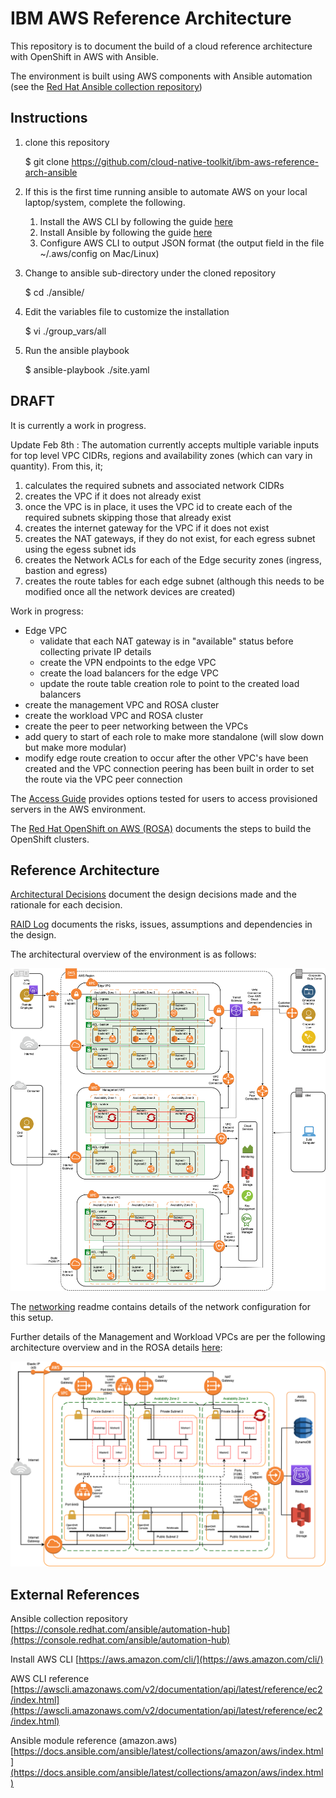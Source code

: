 # IBM AWS Reference Architecture
 This repository is to document the build of a cloud reference architecture with OpenShift in AWS with Ansible.

 The environment is built using AWS components with Ansible automation (see the [Red Hat Ansible collection repository](https://console.redhat.com/ansible/automation-hub))

 ## Instructions

 1. clone this repository

      $ git clone https://github.com/cloud-native-toolkit/ibm-aws-reference-arch-ansible

1. If this is the first time running ansible to automate AWS on your local laptop/system, complete the following.

   1. Install the AWS CLI by following the guide [here](https://docs.aws.amazon.com/cli/latest/userguide/cli-chap-welcome.html)
   1. Install Ansible by following the guide [here](https://docs.ansible.com/ansible/latest/installation_guide/intro_installation.html)
   1. Configure AWS CLI to output JSON format (the output field in the file ~/.aws/config on Mac/Linux)

1. Change to ansible sub-directory under the cloned repository

      $ cd ./ansible/

1. Edit the variables file to customize the installation

      $ vi ./group_vars/all

1. Run the ansible playbook

      $ ansible-playbook ./site.yaml


 ## DRAFT
 It is currently a work in progress.

 Update Feb 8th : The automation currently accepts multiple variable inputs for top level VPC CIDRs, regions and availability zones (which can vary in quantity). From this, it;
 1. calculates the required subnets and associated network CIDRs
 1. creates the VPC if it does not already exist 
 1. once the VPC is in place, it uses the VPC id to create each of the required subnets skipping those that already exist
 1. creates the internet gateway for the VPC if it does not exist
 1. creates the NAT gateways, if they do not exist, for each egress subnet using the egess subnet ids
 1. creates the Network ACLs for each of the Edge security zones (ingress, bastion and egress)
 1. creates the route tables for each edge subnet (although this needs to be modified once all the network devices are created)

 Work in progress:
 - Edge VPC
    - validate that each NAT gateway is in "available" status before collecting private IP details
    - create the VPN endpoints to the edge VPC
    - create the load balancers for the edge VPC
    - update the route table creation role to point to the created load balancers
 - create the management VPC and ROSA cluster
 - create the workload VPC and ROSA cluster
 - create the peer to peer networking between the VPCs
 - add query to start of each role to make more standalone (will slow down but make more modular)
 - modify edge route creation to occur after the other VPC's have been created and the VPC connection peering has been built in order to set the route via the VPC peer connection

 The [Access Guide](access-options.md) provides options tested for users to access provisioned servers in the AWS environment.

 The [Red Hat OpenShift on AWS (ROSA)](ROSA-cluster.md) documents the steps to build the OpenShift clusters. 

 ## Reference Architecture

 [Architectural Decisions](ADs.md) document the design decisions made and the rationale for each decision.

 [RAID Log](RAID_Log.md) documents the risks, issues, assumptions and dependencies in the design.

 The architectural overview of the environment is as follows:

![Architecture Overview](./static/arch-overview.png)

 The [networking](networking.md) readme contains details of the network configuration for this setup.

Further details of the Management and Workload VPCs are per the following architecture overview and in the ROSA details [here](./ROSA-cluster.md#Multiple_AZ_cluster_configuration):

![ROSA Multi AZ Overview](./static/multi-az-rosa.png)

## External References

Ansible collection repository [https://console.redhat.com/ansible/automation-hub](https://console.redhat.com/ansible/automation-hub)

Install AWS CLI [https://aws.amazon.com/cli/](https://aws.amazon.com/cli/)

AWS CLI reference [https://awscli.amazonaws.com/v2/documentation/api/latest/reference/ec2/index.html](https://awscli.amazonaws.com/v2/documentation/api/latest/reference/ec2/index.html)

Ansible module reference (amazon.aws) [https://docs.ansible.com/ansible/latest/collections/amazon/aws/index.html](https://docs.ansible.com/ansible/latest/collections/amazon/aws/index.html)
